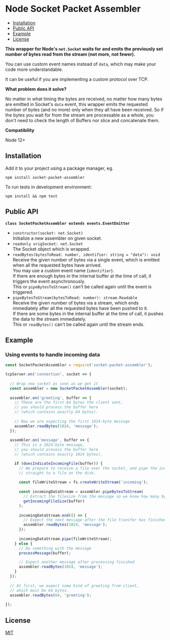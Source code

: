# Node Socket Packet Assembler

* [Installation](#installation)
* [Public API](#public-api)
* [Example](#example)
* [License](#license)

__This wrapper for Node's `net.Socket` waits for and emits the previously set number of bytes read from the stream (not more, not fewer).__

You can use custom event names instead of `data`, which may make your code more understandable.

It can be useful if you are implementing a custom protocol over TCP.

__What problem does it solve?__

No matter in what timing the bytes are received, no matter how many bytes are emitted in Socket's `data` event,
this wrapper emits the requested number of bytes (and no more) only when they all have been received.
So if the bytes you wait for from the stream are processable as a whole, you don't need to
check the length of Buffers nor slice and concatenate them.

__Compatibility__

Node 12+

## Installation

Add it to your project using a package manager, eg.

```
npm install socket-packet-assembler
```

To run tests in development environment:

```
npm install && npm test
```

## Public API

__`class SocketPacketAssembler extends events.EventEmitter`__

* `constructor(socket: net.Socket)`  
    Initialize a new assembler on given socket.
* `readonly origSocket: net.Socket`  
    The Socket object which is wrapped.
* `readBytes(bytesToRead: number, identifier: string = "data"): void`  
    Receive the given number of bytes via a single event, which is emitted when all the requested bytes have arrived.  
    You may use a custom event name (`identifier`).  
    If there are enough bytes in the internal buffer at the time of call, it triggers the event asynchronously.  
    This or `pipeBytesToStream()` can't be called again until the event is triggered.
* `pipeBytesToStream(bytesToRead: number): stream.Readable`  
    Receive the given number of bytes via a stream, which ends immediately after all the requested bytes have been pushed to it.  
    If there are some bytes in the internal buffer at the time of call, it pushes the data to the stream immediately.  
    This or `readBytes()` can't be called again until the stream ends.

## Example

### Using events to handle incoming data

```javascript
const SocketPacketAssembler = require('socket-packet-assembler');

tcpServer.on('connection', socket => {
  
  // Wrap new socket as soon as we get it
  const assembler = new SocketPacketAssembler(socket);
  
  assembler.on('greeting', buffer => {
    // These are the first 64 bytes the client sent,
    // you should process the buffer here
    // (which contains exactly 64 bytes).
  
    // Now we are expecting the first 1024-byte message
    assembler.readBytes(1024, 'message');
  });
  
  assembler.on('message', buffer => {
    // This is a 1024-byte message,
    // you should process the buffer here
    // (which contains exactly 1024 bytes).

    if (doesIndicateIncomingFile(buffer)) {
      // We prepare to receive a file over the socket, and pipe the incoming bytes
      // straight to a file on the disk.
        
      const fileWriteStream = fs.createWriteStream('incoming');
      
      const incomingDataStream = assembler.pipeBytesToStream(
        // Extract the filesize from the message so we know how many bytes to expect
        getIncomingFileSize(buffer)
      );
      
      incomingDataStream.end(() => {
        // Expect the next message after the file transfer has finished
        assembler.readBytes(1024, 'message');
      });
      
      incomingDataStream.pipe(fileWriteStream);
    } else {
      // Do something with the message
      processMessage(buffer);

      // Expect another message after processing finished
      assembler.readBytes(1024, 'message');
    }
  });
  
  // At first, we expect some kind of greeting from client,
  // which must be 64 bytes.
  assembler.readBytes(64, 'greeting');
  
});
```

## License

[MIT](LICENSE)
